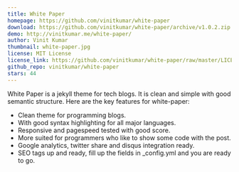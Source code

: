 ```yaml
---
title: White Paper
homepage: https://github.com/vinitkumar/white-paper
download: https://github.com/vinitkumar/white-paper/archive/v1.0.2.zip
demo: http://vinitkumar.me/white-paper/
author: Vinit Kumar
thumbnail: white-paper.jpg
license: MIT License
license_link: https://github.com/vinitkumar/white-paper/raw/master/LICENSE
github_repo: vinitkumar/white-paper
stars: 44
---
```


White Paper is a jekyll theme for tech blogs. It is clean and simple
with good semantic structure. Here are the key features for
white-paper:

- Clean theme for programming blogs.
- With good syntax highlighting for all major languages.
- Responsive and pagespeed tested with good score.
- More suited for programmers who like to show some code with the post.
- Google analytics, twitter share and disqus integration ready.
- SEO tags up and ready, fill up the fields in _config.yml and you are
  ready to go.
